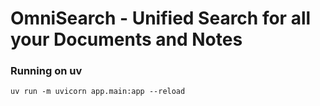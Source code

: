 # OmniSearch - Unified Search for all your Documents and Notes

### Running on uv
`uv run -m uvicorn app.main:app --reload`